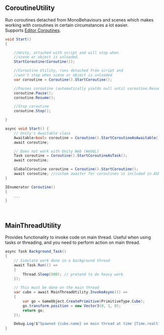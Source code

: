 ## CoroutineUtility

Run coroutines detached from MonoBehaviours and scenes which makes working with coroutines in certain circumstances a lot easier.\
Supports [Editor Coroutines](https://docs.unity3d.com/Manual/com.unity.editorcoroutines.html).

```csharp
void Start()
{

    //Unity, attached with script and will stop when
    //scene or object is unloaded.
    StartCoroutine(Coroutine());

    //Coroutine Utility, runs detached from script and
    //won't stop when scene or object is unloaded
    var coroutine = Coroutine().StartCoroutine();

    //Pauses coroutine (automatically yields null until coroutine.Resume() is called)
    coroutine.Pause();
    coroutine.Resume();

    //Stop coroutine
    coroutine.Stop();

}

async void Start() {
    // Unity's Awaitable class
    Awaitable<bool> coroutine = Coroutine().StartCoroutineAsAwaitable();
    await coroutine;

    // Does not work with Unity Web (WebGL)
    Task coroutine = Coroutine().StartCoroutineAsTask();
    await coroutine;

    GlobalCoroutine coroutine = Coroutine().StartCoroutine();
    await coroutine; //custom awaiter for coroutines is included in ASM.
}

IEnumerator Coroutine()
{
    ...
}
```
</br>

## MainThreadUtility

Provides functionality to invoke code on main thread. Useful when using tasks or threading, and you need to perform action on main thread.

```csharp
async Task Background_Task()
{
    // Simulate work done in a background thread
    await Task.Run(() =>
    {
        Thread.Sleep(500); // pretend to do heavy work
    });

    // This must be done on the main thread
    var cube = await MainThreadUtility.InvokeAsync(() =>
    {
        var go = GameObject.CreatePrimitive(PrimitiveType.Cube);
        go.transform.position = new Vector3(0, 1, 0);
        return go;
    });

    Debug.Log($"Spawned {cube.name} on main thread at time {Time.realtimeSinceStartup}");
}

```
